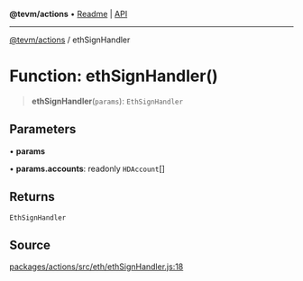 **@tevm/actions** • [Readme](../README.md) \| [API](../globals.md)

***

[@tevm/actions](../README.md) / ethSignHandler

# Function: ethSignHandler()

> **ethSignHandler**(`params`): `EthSignHandler`

## Parameters

• **params**

• **params\.accounts**: readonly `HDAccount`[]

## Returns

`EthSignHandler`

## Source

[packages/actions/src/eth/ethSignHandler.js:18](https://github.com/evmts/tevm-monorepo/blob/main/packages/actions/src/eth/ethSignHandler.js#L18)
